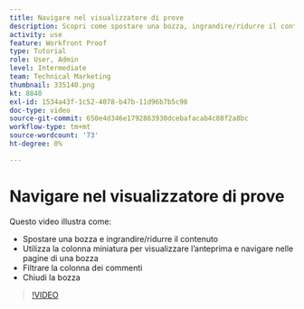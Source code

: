 ```yaml
---
title: Navigare nel visualizzatore di prove
description: Scopri come spostare una bozza, ingrandire/ridurre il contenuto, utilizzare la colonna delle miniature, filtrare i commenti a prova e altro ancora nel [!DNL  Workfront] visualizzatore di correzione.
activity: use
feature: Workfront Proof
type: Tutorial
role: User, Admin
level: Intermediate
team: Technical Marketing
thumbnail: 335140.png
kt: 8840
exl-id: 1534a43f-1c52-4078-b47b-11d96b7b5c98
doc-type: video
source-git-commit: 650e4d346e1792863930dcebafacab4c88f2a8bc
workflow-type: tm+mt
source-wordcount: '73'
ht-degree: 0%

---
```


# Navigare nel visualizzatore di prove

Questo video illustra come:

* Spostare una bozza e ingrandire/ridurre il contenuto
* Utilizza la colonna miniatura per visualizzare l’anteprima e navigare nelle pagine di una bozza
* Filtrare la colonna dei commenti
* Chiudi la bozza

>[!VIDEO](https://video.tv.adobe.com/v/335140/?quality=12&learn=on)

<!-- 
## Learn more
* Review a static proof
* Search within a proof
* Compare proofs
* Configure proofing viewer settings
* View the [!DNL Workfront] object associated with a proof
* Share a proof from the proofing viewer
* Print a proof summary within [!DNL Workfront]
-->
